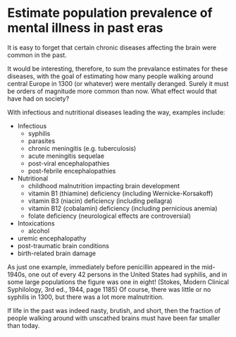 Estimate population prevalence of mental illness in past eras
===================================

It is easy to forget that certain chronic diseases affecting the brain were common in the past.  

It would be interesting, therefore, to sum the prevalance estimates for these diseases, with the goal of estimating how many people walking around central Europe in 1300 (or whatever) were mentally deranged.  Surely it must be orders of magnitude more common than now.  What effect would that have had on society?

With infectious and nutritional diseases leading the way, examples include:

- Infectious
  - syphilis
  - parasites
  - chronic meningitis (e.g. tuberculosis)
  - acute meningitis sequelae
  - post-viral encephalopathies
  - post-febrile encephalopathies
- Nutritional
  - childhood malnutrition impacting brain development
  - vitamin B1 (thiamine) deficiency (including Wernicke-Korsakoff)
  - vitamin B3 (niacin) deficiency (including pellagra)
  - vitamin B12 (cobalamin) deficiency (including pernicious anemia)
  - folate deficiency (neurological effects are controversial)
- Intoxications
  - alcohol
- uremic encephalopathy
- post-traumatic brain conditions
- birth-related brain damage

As just one example, immediately before penicillin appeared in the mid-1940s, one out of every 42 persons in the United States had syphilis, and in some large populations the figure was one in eight!  (Stokes, Modern Clinical Syphilology, 3rd ed., 1944,  page 1185)  Of course, there was little or no syphilis in 1300, but there was a lot more malnutrition.

If life in the past was indeed nasty, brutish, and short, then the fraction of people walking around with unscathed brains must have been far smaller than today.
